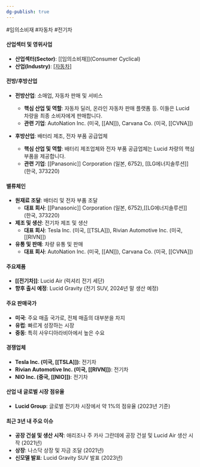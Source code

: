 ```yaml
---
dg-publish: true
---
```

#임의소비재 #자동차 #전기차 

#### 산업섹터 및 영위사업

- **산업섹터(Sector)**: [[임의소비재]](Consumer Cyclical)
- **산업(Industry)**: [[자동차]](Automotive)

#### 전방/후방산업

- **전방산업**: 소매업, 자동차 판매 및 서비스
    - **핵심 산업 및 역할**: 자동차 딜러, 온라인 자동차 판매 플랫폼 등. 이들은 Lucid 차량을 최종 소비자에게 판매합니다.
    - **관련 기업**: AutoNation Inc. (미국, [[AN]]), Carvana Co. (미국, [[CVNA]])
      
- **후방산업**: 배터리 제조, 전자 부품 공급업체
    - **핵심 산업 및 역할**: 배터리 제조업체와 전자 부품 공급업체는 Lucid 차량의 핵심 부품을 제공합니다.
    - **관련 기업**: [[Panasonic]] Corporation (일본, 6752), [[LG에너지솔루션]] (한국, 373220)

#### 밸류체인

- **원재료 조달**: 배터리 및 전자 부품 조달
    - **대표 회사**: [[Panasonic]] Corporation (일본, 6752),[[LG에너지솔루션]] (한국, 373220)
- **제조 및 생산**: 전기차 제조 및 생산
    - **대표 회사**: Tesla Inc. (미국, [[TSLA]]), Rivian Automotive Inc. (미국, [[RIVN]])
- **유통 및 판매**: 차량 유통 및 판매
    - **대표 회사**: AutoNation Inc. (미국, [[AN]]), Carvana Co. (미국, [[CVNA]])

#### 주요제품

- **[[전기차]]**: Lucid Air (럭셔리 전기 세단)
- **향후 출시 예정**: Lucid Gravity (전기 SUV, 2024년 말 생산 예정)

#### 주요 판매국가

- **미국**: 주요 매출 국가로, 전체 매출의 대부분을 차지
- **유럽**: 빠르게 성장하는 시장
- **중동**: 특히 사우디아라비아에서 높은 수요

#### 경쟁업체

- **Tesla Inc. (미국, [[TSLA]])**: 전기차
- **Rivian Automotive Inc. (미국, [[RIVN]])**: 전기차
- **NIO Inc. (중국, [[NIO]])**: 전기차

#### 산업 내 글로벌 시장 점유율

- **Lucid Group**: 글로벌 전기차 시장에서 약 1%의 점유율 (2023년 기준)

#### 최근 3년 내 주요 이슈

- **공장 건설 및 생산 시작**: 애리조나 주 카사 그란데에 공장 건설 및 Lucid Air 생산 시작 (2021년)
- **상장**: 나스닥 상장 및 자금 조달 (2021년)
- **신모델 발표**: Lucid Gravity SUV 발표 (2023년)